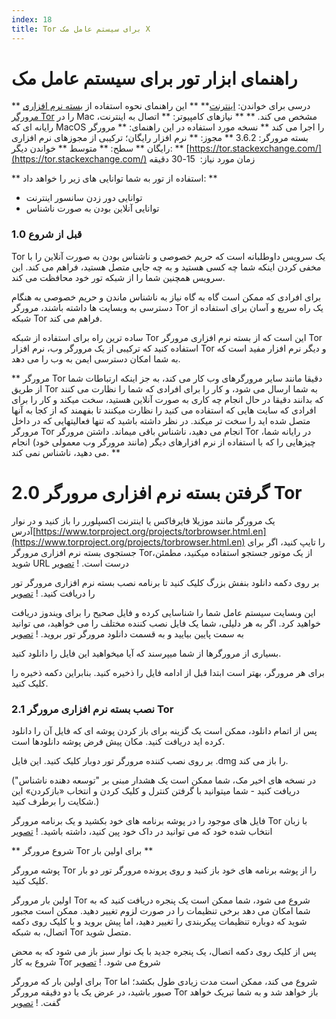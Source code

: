 ```yaml
---
index: 18
title: Tor برای سیستم عامل مک X
---
```

# راهنمای ابزار تور برای سیستم عامل مک

** درسی برای خواندن: [اینترنت](umbrella://communications/the-internet)**
** این راهنمای نحوه استفاده از [بسته نرم افزاری مرورگر Tor](https://www.torproject.org/projects/torbrowser.html.en) را در Mac مشخص می کند. **
** نیازهای کامپیوتر: ** اتصال به اینترنت، رایانه ای که MacOS را اجرا می کند
** نسخه مورد استفاده در این راهنمای: ** مرورگر بسته مرورگر: 3.6.2
** مجوز: ** نرم افزار رایگان؛ ترکیبی از مجوزهای نرم افزاری رایگان
** سطح: ** متوسط
** خواندن دیگر: ** [https://tor.stackexchange.com/](https://tor.stackexchange.com/)
زمان مورد نیاز:
 15-30 دقیقه

** استفاده از تور به شما توانایی های زیر را خواهد داد: **
- توانایی دور زدن سانسور اینترنت
- توانایی آنلاین بودن به صورت ناشناس

### 1.0 قبل از شروع

Tor یک سرویس داوطلبانه است که حریم خصوصی و ناشناس بودن به صورت آنلاین را با مخفی کردن اینکه شما چه کسی هستید و به چه جایی متصل هستید، فراهم می کند. این سرویس همچنین شما را از شبکه تور خود محافظت می کند.

برای افرادی که ممکن است گاه به گاه نیاز به ناشناس ماندن و حریم خصوصی به هنگام دسترسی به وبسایت ها داشته باشند، مرورگر Tor یک راه سریع و آسان برای استفاده از شبکه Tor فراهم می کند.

ساده ترین راه برای استفاده از شبکه Tor این است که از بسته نرم افزاری مرورگر Tor استفاده کنید که ترکیبی از یک مرورگر وب، نرم افزار Tor و دیگر نرم افزار مفید است که به شما امکان دسترسی ایمن به وب را می دهد.

** مرورگر Tor دقیقا مانند سایر مرورگرهای وب کار می کند، به جز اینکه ارتباطات شما از طریق Tor به شما ارسال می شود،  و کار را برای افرادی که شما را نظارت می کنند که بدانند دقیقا در حال انجام چه کاری به صورت آنلاین هستید، سخت میکند و کار را برای افرادی که سایت هایی که استفاده می کنید را نظارت میکنند تا بفهمند که از کجا به آنها متصل شده اید را سخت تر میکند. در نظر داشته باشید که تنها فعالیتهایی که در داخل مرورگر Tor انجام می دهید، ناشناس باقی میماند. داشتن مرورگر Tor در رایانه شما، چیزهایی را که با استفاده از نرم افزارهای دیگر (مانند مرورگر وب معمولی خود) انجام می دهید، ناشناس نمی کند. **

# 2.0 گرفتن بسته نرم افزاری مرورگر Tor

یک مرورگر مانند موزیلا فایرفاکس یا اینترنت اکسپلورر را باز کنید و در نوار آدرس[https://www.torproject.org/projects/torbrowser.html.en](https://www.torproject.org/projects/torbrowser.html.en) را تایپ کنید، اگر برای جستجوی بسته نرم افزاری مرورگر Tor،از یک موتور جستجو استفاده میکنید، مطمئن شوید URL درست است.
! [تصویر](tool_torosx1.jpeg)

بر روی دکمه دانلود بنفش بزرگ کلیک کنید تا برنامه نصب بسته نرم افزاری مرورگر تور را دریافت کنید.
! [تصویر](tool_torosx2.jpeg)

این وبسایت سیستم عامل شما را شناسایی کرده و فایل صحیح را برای ویندوز دریافت خواهید کرد. اگر به هر دلیلی، شما یک فایل نصب کننده مختلف را می خواهید، می توانید به سمت پایین بیایید و به قسمت دانلود مرورگر تور بروید.
! [تصویر](tool_torosx3.jpeg)

بسیاری از مرورگرها از شما میپرسند که آیا میخواهید این فایل را دانلود کنید.

برای هر مرورگر، بهتر است ابتدا قبل از ادامه فایل را ذخیره کنید. بنابراین دکمه ذخیره را کلیک کنید.

### 2.1 نصب بسته نرم افزاری مرورگر Tor

پس از اتمام دانلود، ممکن است یک گزینه برای باز کردن پوشه ای که فایل آن را دانلود کرده اید دریافت کنید. مکان پیش فرض پوشه دانلودها است.

بر روی نصب کننده مرورگر تور دوبار کلیک کنید. این فایل .dmg را باز می کند.

(در نسخه های اخیر مک، شما ممکن است یک هشدار مبنی بر "توسعه دهنده ناشناس" دریافت کنید - شما میتوانید با گرفتن کنترل و کلیک کردن و انتخاب  «بازکردن» این شکایت را برطرف کنید.)

فایل های موجود را در پوشه برنامه های خود بکشید و یک برنامه مرورگر Tor با زبان انتخاب شده خود که می توانید در داک خود پین کنید، داشته باشید.
! [تصویر](tool_torosx4.png)

** شروع مرورگر Tor برای اولین بار **

پوشه مرورگر Tor را از پوشه برنامه های خود باز کنید و روی پرونده مرورگر تور دو بار کلیک کنید.

اولین بار مرورگر Tor شروع می شود، شما ممکن است یک پنجره دریافت کنید که به شما امکان می دهد برخی تنظیمات را در صورت لزوم تغییر دهید. ممکن است مجبور شوید که دوباره تنظیمات پیکربندی را تغییر دهید، اما پیش بروید و با کلیک روی دکمه اتصال، به شبکه Tor متصل شوید.

پس از کلیک روی دکمه اتصال، یک پنجره جدید با یک نوار سبز باز می شود که به محض شروع به کار Tor شروع می شود.
! [تصویر](tool_torosx5.jpeg)

برای اولین بار که مرورگر Tor شروع می کند، ممکن است مدت زیادی طول بکشد؛ اما صبور باشید، در عرض یک یا دو دقیقه مرورگر Tor باز خواهد شد و به شما تبریک خواهد گفت.
! [تصویر](tool_torosx6.jpeg)